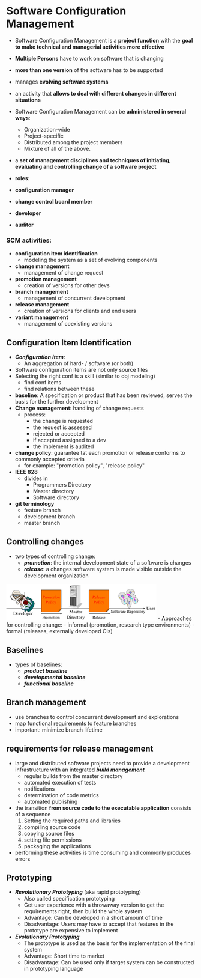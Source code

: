 # Software Configuration Management
- Software Configuration Management is a **project function** with the **goal to make technical and managerial activities more effective**
- **Multiple Persons** have to work on software that is changing
- **more than one version** of the software has to be supported
- manages **evolving software systems**
- an activity that **allows to deal with different changes in different situations**

- Software Configuration Management can be **administered in several ways**:
  - Organization-wide
  - Project-specific
  - Distributed among the project members
  - Mixture of all of the above.

- a **set of management disciplines and techniques of initiating, evaluating and controlling change of a software project**

- **roles**:
 - **configuration manager**
 - **change control board member**
 - **developer**
 - **auditor**

### **SCM activities:**
- **configuration item identification**
  - modeling the system as a set of evolving components
- **change management**
  - management of change request
- **promotion management**
  - creation of versions for other devs
- **branch management**
  - management of concurrent development
- **release management**
  - creation of versions for clients and end users
- **variant management**
  - management of coexisting versions

## Configuration Item Identification
- ***Configuration Item***:
  - An aggregation of hard- / software (or both)
- Software configuration items are not only source files
- Selecting the right conf is a skill (similar to obj modeling)
  - find conf items
  - find relations between these
- **baseline**: A specification or product that has been reviewed, serves the basis for the further development
- **Change management**: handling of change requests
  - process:
    - the change is requested
    - the request is assessed
    - rejected or accepted
    - if accepted assigned to a dev
    - the implement is audited
- **change policy**: guarantee tat each promotion or release conforms to commonly accepted criteria
  - for example: "promotion policy", "release policy"
- **IEEE 828**
  - divides in
    - Programmers Directory
    - Master directory
    - Software directory
- **git terminology**
  - feature branch
  - development branch
  - master branch

## Controlling changes
- two types of controlling change:
  - ***promotion***: the internal development state of a software is changes
  - ***release***: a changes software system is made visible outside the development organization<br>
<img src="pics/controllingchange.png" width="400">
- Approaches for controlling change:
  - informal (promotion, research type environments)
  - formal (releases, externally developed CIs)

## Baselines
- types of baselines:
  - ***product baseline***
  - ***developmental baseline***
  - ***functional baseline***

## Branch management
- use branches to control concurrent development and explorations
- map functional requirements to feature branches
- important: minimize branch lifetime

## requirements for release management
- large and distributed software projects need to provide a development infrastructure with an integrated ***build management***
  - regular builds from the master directory
  - automated execution of  tests
  - notifications
  - determination of code metrics
  - automated publishing
- the transition **from source code to the executable application** consists of a sequence
  1) Setting the required paths and libraries
  2) compiling source code
  3) copying source files
  4) setting file permissions
  5) packaging the applications
- performing these activities is time consuming and commonly produces errors

## Prototyping
- ***Revolutionary Prototyping*** (aka rapid prototyping)
  - Also called specification prototyping
  - Get user experience with a throwaway version to get the requirements right, then build the whole system
  - Advantage: Can be developed in a short amount of time
  - Disadvantage: Users may have to accept that features in the prototype are expensive to implement
- ***Evolutionary Prototyping***
  - The prototype is used as the basis for the implementation of the final system
  - Advantage: Short time to market
  - Disadvantage: Can be used only if target system can be constructed in prototyping language
